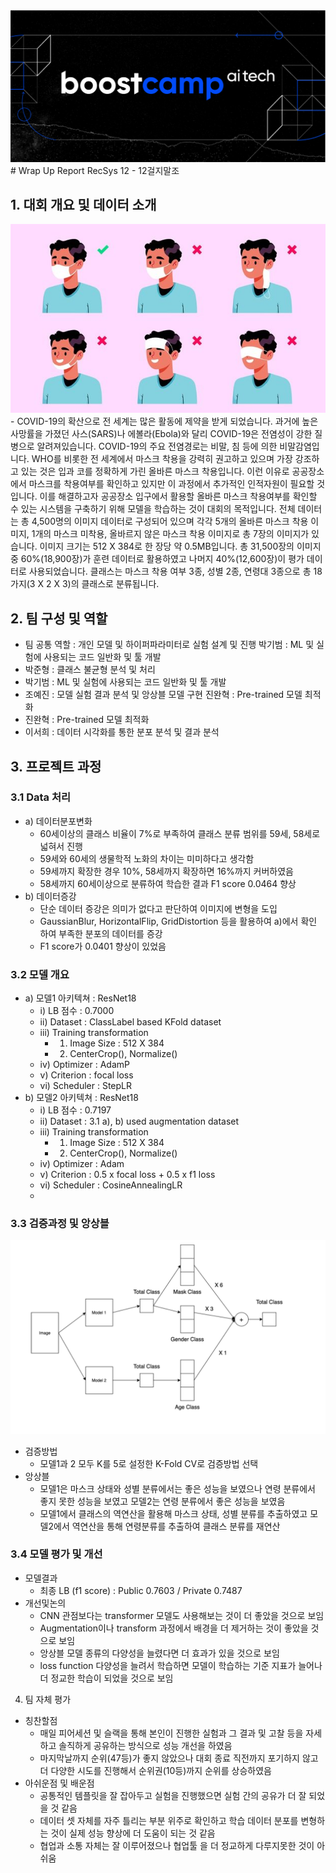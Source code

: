 <img src='boostcamp.png'>
# Wrap Up Report
RecSys 12 - 12걸지말조  

## 1. 대회 개요 및 데이터 소개
<img src="mask.jpeg">
- COVID-19의 확산으로 전 세계는 많은 활동에 제약을 받게 되었습니다. 과거에 높은 사망률을 가졌던 사스(SARS)나 에볼라(Ebola)와 달리 COVID-19은 전염성이 강한 질병으로 알려져있습니다. COVID-19의 주요 전염경로는 비말, 침 등에 의한 비말감염입니다. WHO를 비롯한 전 세계에서 마스크 착용을 강력히 권고하고 있으며 가장 강조하고 있는 것은 입과 코를 정확하게 가린 올바른 마스크 착용입니다. 이런 이유로 공공장소에서 마스크를 착용여부를 확인하고 있지만 이 과정에서 추가적인 인적자원이 필요할 것입니다. 이를 해결하고자 공공장소 입구에서 활용할 올바른 마스크 착용여부를 확인할 수 있는 시스템을 구축하기 위해 모델을 학습하는 것이 대회의 목적입니다.
전체 데이터는 총 4,500명의 이미지 데이터로 구성되어 있으며 각각 5개의 올바른 마스크 착용 이미지, 1개의 마스크 미착용, 올바르지 않은 마스크 착용 이미지로 총 7장의 이미지가 있습니다. 이미지 크기는 512 X 384로 한 장당 약 0.5MB입니다. 총 31,500장의 이미지 중 60%(18,900장)가 훈련 데이터로 활용하였고 나머지 40%(12,600장)이 평가 데이터로 사용되었습니다.
클래스는 마스크 착용 여부 3종, 성별 2종, 연령대 3종으로 총 18가지(3 X 2 X 3)의 클래스로 분류됩니다.

## 2. 팀 구성 및 역할
- 팀 공통 역할 : 개인 모델 및 하이퍼파라미터로 실험 설계 및 진행 박기범 : ML 및 실험에 사용되는 코드 일반화 및 툴 개발
- 박준형 : 클래스 불균형 분석 및 처리
- 박기범 : ML 및 실험에 사용되는 코드 일반화 및 툴 개발
- 조예진 : 모델 실험 결과 분석 및 앙상블 모델 구현 진완혁 : Pre-trained 모델 최적화
- 진완혁 : Pre-trained 모델 최적화
- 이서희 : 데이터 시각화를 통한 분포 분석 및 결과 분석

## 3. 프로젝트 과정 

### 3.1 Data 처리
- a) 데이터분포변화
  - 60세이상의 클래스 비율이 7%로 부족하여 클래스 분류 범위를 59세, 58세로
넓혀서 진행
  - 59세와 60세의 생물학적 노화의 차이는 미미하다고 생각함
  - 59세까지 확장한 경우 10%, 58세까지 확장하면 16%까지 커버하였음
  - 58세까지 60세이상으로 분류하여 학습한 결과 F1 score 0.0464 향상
- b) 데이터증강
  - 단순 데이터 증강은 의미가 없다고 판단하여 이미지에 변형을 도입
  - GaussianBlur, HorizontalFlip, GridDistortion 등을 활용하여 a)에서 확인 하여 부족한 분포의 데이터를 증강
  - F1 score가 0.0401 향상이 있었음
### 3.2 모델 개요
- a) 모델1 아키텍쳐 : ResNet18
  - i) LB 점수 : 0.7000
  - ii) Dataset : ClassLabel based KFold dataset
  - iii) Training transformation
    - 1) Image Size : 512 X 384
    - 2) CenterCrop(), Normalize()
  - iv) Optimizer : AdamP
  - v) Criterion : focal loss
  - vi) Scheduler : StepLR
- b) 모델2 아키텍쳐 : ResNet18
  - i) LB 점수 : 0.7197
  - ii) Dataset : 3.1 a), b) used augmentation dataset
  - iii) Training transformation
    - 1) Image Size : 512 X 384
    - 2) CenterCrop(), Normalize()
  - iv) Optimizer : Adam
  - v) Criterion : 0.5 x focal loss + 0.5 x f1 loss
  - vi) Scheduler : CosineAnnealingLR
  - 
### 3.3 검증과정 및 앙상블

<img src='img1.png' widht = 500>

- 검증방법  
  - 모델1과 2 모두 K를 5로 설정한 K-Fold CV로 검증방법 선택
- 앙상블  
  - 모델1은 마스크 상태와 성별 분류에서는 좋은 성능을 보였으나 연령 분류에서 좋지 못한 성능을 보였고 모델2는 연령 분류에서 좋은 성능을 보였음
  - 모델1에서 클래스의 역연산을 활용해 마스크 상태, 성별 분류를 추출하였고 모델2에서 역연산을 통해 연령분류를 추출하여 클래스 분류를 재연산

### 3.4 모델 평가 및 개선
- 모델결과
  - 최종 LB (f1 score) : Public 0.7603 / Private 0.7487
- 개선및논의
  - CNN 관점보다는 transformer 모델도 사용해보는 것이 더 좋았을 것으로 보임
  - Augmentation이나 transform 과정에서 배경을 더 제거하는 것이 좋았을 것으로 보임
  - 앙상블 모델 종류의 다양성을 늘렸다면 더 효과가 있을 것으로 보임
  - loss function 다양성을 늘려서 학습하면 모델이 학습하는 기준 지표가 늘어나 더 정교한 학습이 되었을 것으로 보임
4. 팀 자체 평가
- 칭찬할점
  - 매일 피어세션 및 슬랙을 통해 본인이 진행한 실험과 그 결과 및 고찰 등을 자세하고 솔직하게 공유하는 방식으로 성능 개선을 하였음
  - 마지막날까지 순위(47등)가 좋지 않았으나 대회 종료 직전까지 포기하지 않고 더 다양한 시도를 진행해서 순위권(10등)까지 순위를 상승하였음 
- 아쉬운점 및 배운점
  - 공통적인 템플릿을 잘 잡아두고 실험을 진행했으면 실험 간의 공유가 더 잘 되었을 것 같음
  - 데이터 셋 자체를 자주 틀리는 부분 위주로 확인하고 학습 데이터 분포를 변형하는 것이 실제 성능 향상에 더 도움이 되는 것 같음
  - 협업과 소통 자체는 잘 이루어졌으나 협업툴 을 더 정교하게 다루지못한 것이 아쉬움
